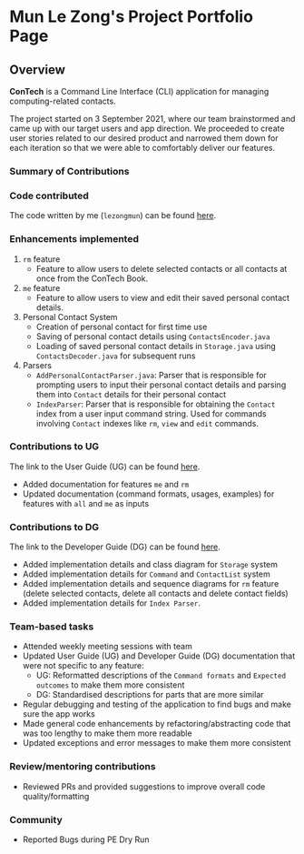 # Mun Le Zong's Project Portfolio Page

## Overview
**ConTech** is a Command Line Interface (CLI) application for managing computing-related contacts.

The project started on 3 September 2021, where our team brainstormed and came up with our target users and app
direction. We proceeded to create user stories related to our desired product and narrowed them down for each
iteration so that we were able to comfortably deliver our features.

### Summary of Contributions

### Code contributed
The code written by me (`lezongmun`) can be found [here](https://nus-cs2113-ay2122s1.github.io/tp-dashboard/?search=lezongmun&sort=groupTitle&sortWithin=title&timeframe=commit&mergegroup=&groupSelect=groupByRepos&breakdown=true&checkedFileTypes=docs~functional-code~test-code~other&since=2021-09-25&tabOpen=true&tabAuthor=lezongmun&tabRepo=AY2122S1-CS2113T-T09-1%2Ftp%5Bmaster%5D&authorshipIsMergeGroup=false&authorshipFileTypes=docs~functional-code~test-code&authorshipIsBinaryFileTypeChecked=false&tabType=authorship).
<br />

### Enhancements implemented
1. `rm` feature 
    - Feature to allow users to delete selected contacts or all contacts at once from the ConTech Book.
2. `me` feature
    - Feature to allow users to view and edit their saved personal contact details.
3. Personal Contact System
    - Creation of personal contact for first time use
    - Saving of personal contact details using `ContactsEncoder.java`
    - Loading of saved personal contact details in `Storage.java` using `ContactsDecoder.java` for subsequent runs
4. Parsers
    - `AddPersonalContactParser.java`: Parser that is responsible for prompting users to input their personal contact
      details and parsing them into `Contact` details for their personal contact
    - `IndexParser`: Parser that is responsible for obtaining the `Contact` index from a user input command string. Used 
      for commands involving `Contact` indexes like `rm`, `view` and `edit` commands.

### Contributions to UG
The link to the User Guide (UG) can be found [here](https://ay2122s1-cs2113t-t09-1.github.io/tp/UserGuide.html).
- Added documentation for features `me` and `rm`
- Updated documentation (command formats, usages, examples) for features with `all` and `me` as inputs

<div style="page-break-after: always;"></div>

### Contributions to DG
The link to the Developer Guide (DG) can be found [here](https://ay2122s1-cs2113t-t09-1.github.io/tp/DeveloperGuide.html).
- Added implementation details and class diagram for `Storage` system
- Added implementation details for `Command` and `ContactList` system
- Added implementation details and sequence diagrams for `rm` feature (delete selected contacts, delete all contacts and
  delete contact fields)
- Added implementation details for `Index Parser`.  

### Team-based tasks
- Attended weekly meeting sessions with team 
- Updated User Guide (UG) and Developer Guide (DG) documentation that were not specific to any feature:
   - UG: Reformatted descriptions of the `Command formats` and `Expected outcomes` to make them more consistent 
   - DG: Standardised descriptions for parts that are more similar
- Regular debugging and testing of the application to find bugs and make sure the app works
- Made general code enhancements by refactoring/abstracting code that was too lengthy to make them more readable 
- Updated exceptions and error messages to make them more consistent

### Review/mentoring contributions
- Reviewed PRs and provided suggestions to improve overall code quality/formatting

### Community
- Reported Bugs during PE Dry Run